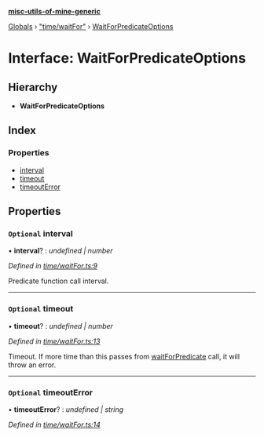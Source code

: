 **[misc-utils-of-mine-generic](../README.md)**

[Globals](../globals.md) › ["time/waitFor"](../modules/_time_waitfor_.md) › [WaitForPredicateOptions](_time_waitfor_.waitforpredicateoptions.md)

# Interface: WaitForPredicateOptions

## Hierarchy

* **WaitForPredicateOptions**

## Index

### Properties

* [interval](_time_waitfor_.waitforpredicateoptions.md#optional-interval)
* [timeout](_time_waitfor_.waitforpredicateoptions.md#optional-timeout)
* [timeoutError](_time_waitfor_.waitforpredicateoptions.md#optional-timeouterror)

## Properties

### `Optional` interval

• **interval**? : *undefined | number*

*Defined in [time/waitFor.ts:9](https://github.com/cancerberoSgx/misc-utils-of-mine/blob/9343be2/misc-utils-of-mine-generic/src/time/waitFor.ts#L9)*

Predicate function call interval.

___

### `Optional` timeout

• **timeout**? : *undefined | number*

*Defined in [time/waitFor.ts:13](https://github.com/cancerberoSgx/misc-utils-of-mine/blob/9343be2/misc-utils-of-mine-generic/src/time/waitFor.ts#L13)*

Timeout. If more time than this passes from [waitForPredicate](../modules/_time_waitfor_.md#waitforpredicate) call, it will throw an error.

___

### `Optional` timeoutError

• **timeoutError**? : *undefined | string*

*Defined in [time/waitFor.ts:14](https://github.com/cancerberoSgx/misc-utils-of-mine/blob/9343be2/misc-utils-of-mine-generic/src/time/waitFor.ts#L14)*